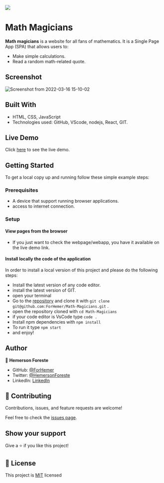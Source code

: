 ![](https://img.shields.io/badge/Microverse-blueviolet)

# Math Magicians
**Math magicians** is a website for all fans of mathematics. It is a Single Page App (SPA) that allows users to:
- Make simple calculations.
- Read a random math-related quote.

## Screenshot

![Screenshot from 2022-03-16 15-10-02](https://user-images.githubusercontent.com/88809610/158707611-ab751c86-6740-4f92-99d3-40ac86214c08.png)

## Built With

- HTML, CSS, JavaScript
- Technologies used: GitHub, VScode, nodejs, React, GIT.

## Live Demo

Click [here](https://forhemer.github.io/Math-Magicians/) to see the live demo.


## Getting Started
To get a local copy up and running follow these simple example steps:

### Prerequisites

- A device that support running browser applications.
- access to internet connection.

### Setup

#### View pages from the browser

- If you just want to check the webpage/webapp, you have it available on the live demo link.


#### Install locally the code of the application

In order to install a local version of this project and please do the following steps:
- Install the latest version of any code editor.
- install the latest version of GIT.
- open your terminal
- Go to the [repository](https://github.com/ForHemer/Math-Magicians)  and clone it with `git clone git@github.com:ForHemer/Math-Magicians.git` .
- open the repository cloned with `cd Math-Magicians`
- if your code editor is VsCode type `code .`
- Install npm dependencies with `npm install`
- To run it type `npm start`
- and enjoy!


## Author

👤 **Hemerson Foreste**

- GitHub: [@ForHemer](https://github.com/ForHemer)
- Twitter: [@HemersonForeste](https://twitter.com/HemersonForeste)
- LinkedIn: [LinkedIn](https://linkedin.com/in/hemerson-foreste-890685197)

## 🤝 Contributing

Contributions, issues, and feature requests are welcome!

Feel free to check the [issues page](https://github.com/ForHemer/Leaderboard/issues).

## Show your support

Give a ⭐️ if you like this project!

## 📝 License

This project is [MIT](https://github.com/microverseinc/readme-template/blob/master/MIT.md) licensed

